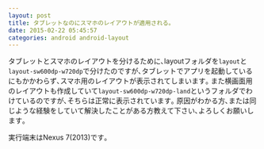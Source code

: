```yaml
---
layout: post
title: タブレットなのにスマホのレイアウトが適用される｡
date: 2015-02-22 05:45:57
categories: android android-layout
---
```

<!-- {% raw %} -->
<p>タブレットとスマホのレイアウトを分けるために､layoutフォルダを<code>layout</code>と<code>layout-sw600dp-w720dp</code>で分けたのですが､タブレットでアプリを起動しているにもかかわらず､スマホ用のレイアウトが表示されてしまいます｡ また横画面用のレイアウトも作成していて<code>layout-sw600dp-w720dp-land</code>というフォルダでわけているのですが､そちらは正常に表示されています｡  原因がわかる方､または同じような経験をしていて解決したことがある方教えて下さい､よろしくお願いします｡</p>

<p>実行端末はNexus 7(2013)です｡</p>
<!-- {% endraw %} -->
